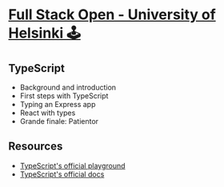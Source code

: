 # [Full Stack Open - University of Helsinki 🕹️](https://fullstackopen.com/en/part8)

## TypeScript
- Background and introduction
- First steps with TypeScript
- Typing an Express app
- React with types
- Grande finale: Patientor

## Resources
- [TypeScript's official playground](https://www.typescriptlang.org/play/)
- [TypeScript's official docs](https://www.typescriptlang.org/docs/)
  
